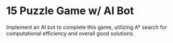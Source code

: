 # 15 Puzzle Game w/ AI Bot

Implement an AI bot to complete this game, utilizing A* search for computational efficiency and overall good solutions.
